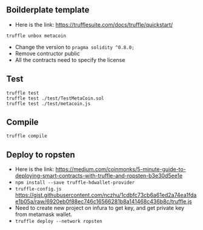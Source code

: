 ## Boilderplate template
- Here is the link: https://trufflesuite.com/docs/truffle/quickstart/
```
truffle unbox metacoin
```
- Change the version to `pragma solidity ^0.8.0;`
- Remove contructor public
- All the contracts need to specify the license


## Test
```
truffle test
truffle test ./test/TestMetaCoin.sol
truffle test ./test/metacoin.js
```

## Compile
```
truffle compile
```

## Deploy to ropsten 
- Here is the link: https://medium.com/coinmonks/5-minute-guide-to-deploying-smart-contracts-with-truffle-and-ropsten-b3e30d5ee1e
- `npm install --save truffle-hdwallet-provider`
- `truffle-config.js` https://gist.githubusercontent.com/nczhu/1cdbfc73cb6a61ed2a74ea1fdae1b05a/raw/6920eb0f88ec746c16566281b8a141468c436b8c/truffle.js
- Need to create new project on infura to get key, and get private key from metamask wallet.
- `truffle deploy --network ropsten`